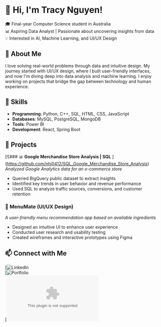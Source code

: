 # 👋 Hi, I'm Tracy Nguyen!  

🎓 Final-year Computer Science student in Australia  
📊 Aspiring Data Analyst | Passionate about uncovering insights from data  
💡 Interested in AI, Machine Learning, and UI/UX Design  

## 🚀 About Me  
I love solving real-world problems through data and intuitive design. My journey started with UI/UX design, where I built user-friendly interfaces, and now I'm diving deep into data analysis and machine learning. I enjoy working on projects that bridge the gap between technology and human experience.  

## 🔧 Skills  
- **Programming**: Python, C++, SQL, HTML, CSS, JavaScript  
- **Databases**: MySQL, PostgreSQL, MongoDB  
- **Tools**: Power BI  
- **Development**: React, Spring Boot  

## 📌 Projects  

[![### 📊 **Google Merchandise Store Analysis | SQL**  ]
(https://github.com/nhi0412/SQL_Google_Merchandise_Store_Analysis)
*Analyzed Google Analytics data for an e-commerce store*  
- Queried BigQuery public dataset to extract insights  
- Identified key trends in user behavior and revenue performance  
- Used SQL to analyze traffic sources, conversions, and customer retention


### 🎨 **MenuMate** (UI/UX Design)  
*A user-friendly menu recommendation app based on available ingredients*  
- Designed an intuitive UI to enhance user experience  
- Conducted user research and usability testing  
- Created wireframes and interactive prototypes using Figma  


## 📫 Connect with Me  
[![LinkedIn](https://www.linkedin.com/in/tracy-nguyen-86687a241/)  
[![Portfolio](https://silicon-base-535.notion.site/Tracy-Nguyen-19faffefd9b7807b913fecbd38e3803d?pvs=4)  
[![Email](mailto:ngocthiennhi9a2@gmail.com)  

